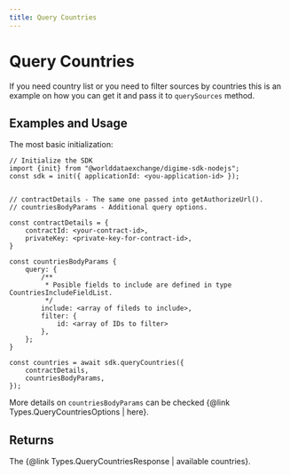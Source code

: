 ```yaml
---
title: Query Countries
---
```


# Query Countries

If you need country list or you need to filter sources by countries this is an example on how you can get it and pass it to `querySources` method.

## Examples and Usage

The most basic initialization:

```
// Initialize the SDK
import {init} from "@worlddataexchange/digime-sdk-nodejs";
const sdk = init({ applicationId: <you-application-id> });


// contractDetails - The same one passed into getAuthorizeUrl().
// countriesBodyParams - Additional query options.

const contractDetails = {
    contractId: <your-contract-id>,
    privateKey: <private-key-for-contract-id>,
}

const countriesBodyParams {
    query: {
        /**
         * Posible fields to include are defined in type CountriesIncludeFieldList.
         */
        include: <array of fileds to include>,
        filter: {
            id: <array of IDs to filter>
        },
    };
}

const countries = await sdk.queryCountries({
    contractDetails,
    countriesBodyParams,
});

```

More details on `countriesBodyParams` can be checked {@link Types.QueryCountriesOptions | here}.

## Returns

The {@link Types.QueryCountriesResponse | available countries}.
